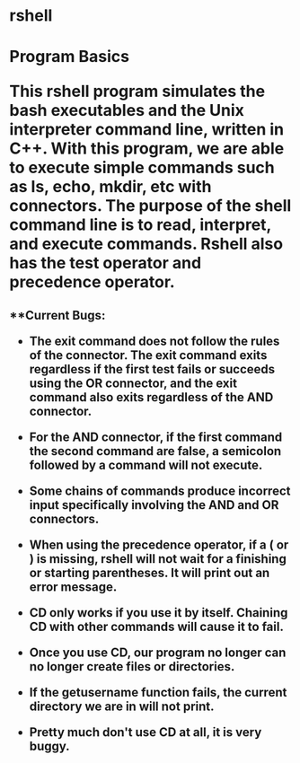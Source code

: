 # rshell

<h1> Program Basics 

This rshell program simulates the bash executables and the Unix interpreter command line, written in C++. With this program, we are able to execute simple commands such as ls, echo, mkdir, etc with connectors. The purpose of the shell command line is to read, interpret, and execute commands. Rshell also has the test operator and precedence operator.





<h2>**Current Bugs:

- The exit command does not follow the rules of the connector. The exit command exits regardless if the first test fails or succeeds using the OR connector, and the exit command also exits regardless of the AND connector.

- For the AND connector, if the first command the second command are false, a semicolon followed by a command will not execute.

- Some chains of commands produce incorrect input specifically involving the AND and OR connectors.

- When using the precedence operator, if a ( or ) is missing, rshell will not wait for a finishing or starting parentheses. It will print out an error message.

- CD only works if you use it by itself. Chaining CD with other commands will cause it to fail.

- Once you use CD, our program no longer can no longer create files or directories.

- If the getusername function fails, the current directory we are in will not print.

- Pretty much don't use CD at all, it is very buggy.
